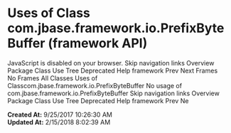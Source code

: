 # Uses of Class com.jbase.framework.io.PrefixByteBuffer (framework   API)

JavaScript is disabled on your browser. Skip navigation links Overview Package Class Use Tree Deprecated Help framework Prev Next Frames No Frames All Classes Uses of Classcom.jbase.framework.io.PrefixByteBuffer No usage of com.jbase.framework.io.PrefixByteBuffer Skip navigation links Overview Package Class Use Tree Deprecated Help framework Prev Ne  

**Created At:** 9/25/2017 10:26:30 AM  
**Updated At:** 2/15/2018 8:02:39 AM  

